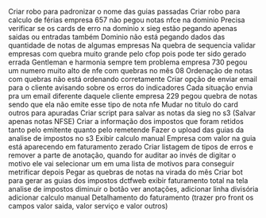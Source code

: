 Criar robo para padronizar o nome das guias passadas
Criar robo para calculo de férias
empresa 657 não pegou notas nfce na dominio
Precisa verificar se os cards de erro na dominio x sieg estão pegando apenas saidas ou entradas também
Dominio não está pegando dados das quantidade de notas de algumas empresas
Na quebra de sequencia validar empresas com quebra muito grande pelo cfop pois pode ter sido gerado errada
Gentleman e harmonia sempre tem problema
empresa 730 pegou um numero muito alto de nfe com quebras no mês 08
Ordenação de notas com quebras não está ordenando corretamente
Criar opção de enviar email para o cliente avisando sobre os erros do indicadores
Cada situação envia pra um email diferente daquele cliente
empresa 229 pegou quebra de notas sendo que ela não emite esse tipo de nota nfe
Mudar no titulo do card outros para apuradas
Criar script para salvar as notas da sieg no s3 (Salvar apenas notas NFSE)
Criar a informação dos impostos que foram retidos tanto pelo emitente quanto pelo remetende
Fazer o upload das guias da analise de impostos no s3
Exibir calculo manual
Empresa com valor na guia está aparecendo em faturamento zerado
Criar listagem de tipos de erros e remover a parte de anotação, quando for auditar ao invés de digitar o motivo ele vai selecionar um em uma lista de motivos para conseguir metrificar depois
Pegar as quebras de notas na virada do mês
Criar bot para gerar as guias dos impostos dctfweb
exibir faturamento total na tela analise de impostos
diminuir o botão ver anotações, adicionar linha divisória
adicionar calculo manual
Detalhamento do faturamento (trazer pro front os campos valor saida, valor serviço e valor outros)